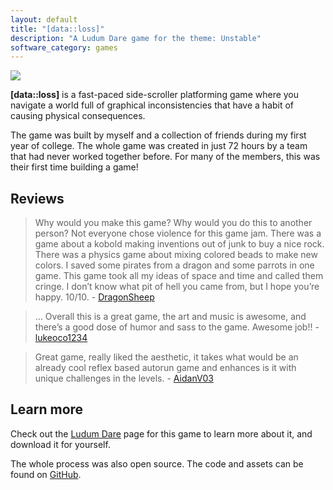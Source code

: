 ```yaml
---
layout: default
title: "[data::loss]"
description: "A Ludum Dare game for the theme: Unstable"
software_category: games
---
```


![](/assets/software/data-loss/game-banner.png)

**[data::loss]** is a fast-paced side-scroller platforming game where you navigate a world full of graphical inconsistencies that have a habit of causing physical consequences.

The game was built by myself and a collection of friends during my first year of college. The whole game was created in just 72 hours by a team that had never worked together before. For many of the members, this was their first time building a game!

## Reviews

> Why would you make this game? Why would you do this to another person? Not everyone chose violence for this game jam. There was a game about a kobold making inventions out of junk to buy a nice rock. There was a physics game about mixing colored beads to make new colors. I saved some pirates from a dragon and some parrots in one game. This game took all my ideas of space and time and called them cringe. I don’t know what pit of hell you came from, but I hope you’re happy. 10/10. - [DragonSheep](https://ldjam.com/users/dragonsheep)

> ... Overall this is a great game, the art and music is awesome, and there’s a good dose of humor and sass to the game. Awesome job!! - [lukeoco1234](https://ldjam.com/users/lukeoco1234)

> Great game, really liked the aesthetic, it takes what would be an already cool reflex based autorun game and enhances is it with unique challenges in the levels. - [AidanV03](https://ldjam.com/users/aidanv03)

## Learn more

Check out the [Ludum Dare](https://ldjam.com/events/ludum-dare/49/dataloss) page for this game to learn more about it, and download it for yourself.

The whole process was also open source. The code and assets can be found on [GitHub](https://github.com/ewpratten/ludum-dare-49).
